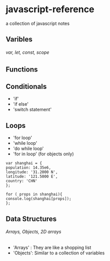 # javascript-reference
a collection of javascript notes

## Varibles
###### var, let, const, scope

## Functions

## Conditionals
  * 'if'
  * 'if else'
  * 'switch statement'
  

## Loops
 * 'for loop'
 * 'while loop'
 * 'do while loop'
 * 'for in loop' (for objects only)
  ```
  var shanghai = {
  population: 14.35e6,
  longitude: '31.2000 N',
  latitude: '121.5000 E',
  country: 'CHN'
 };

 for ( props in shanghai){
  console.log(shanghai[props]);
 };
```

## Data Structures
###### Arrays, Objects, 2D arrays
  * 'Arrays' : They are like a shopping list
  * 'Objects': Similar to a collection of variables
  
  
